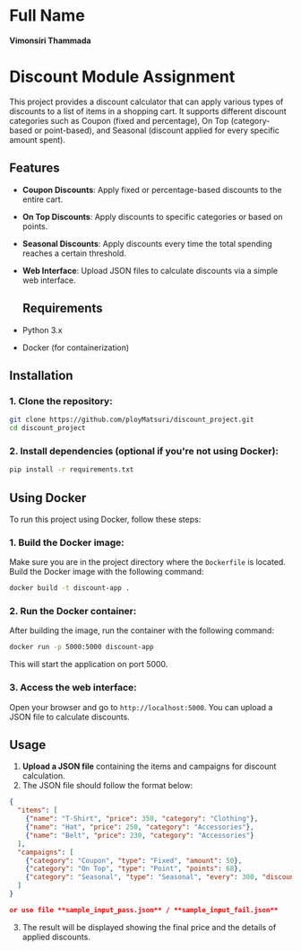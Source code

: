 # Full Name
**Vimonsiri Thammada**

# Discount Module Assignment

This project provides a discount calculator that can apply various types of discounts to a list of items in a shopping cart. It supports different discount categories such as Coupon (fixed and percentage), On Top (category-based or point-based), and Seasonal (discount applied for every specific amount spent).

## Features
- **Coupon Discounts**: Apply fixed or percentage-based discounts to the entire cart.
- **On Top Discounts**: Apply discounts to specific categories or based on points.
- **Seasonal Discounts**: Apply discounts every time the total spending reaches a certain threshold.
- **Web Interface**: Upload JSON files to calculate discounts via a simple web interface.

  ## Requirements
- Python 3.x
- Docker (for containerization)

## Installation

### 1. Clone the repository:
```bash
git clone https://github.com/ployMatsuri/discount_project.git
cd discount_project
```

### 2. Install dependencies (optional if you're not using Docker):
```bash
pip install -r requirements.txt
```

## Using Docker

To run this project using Docker, follow these steps:

### 1. Build the Docker image:
Make sure you are in the project directory where the `Dockerfile` is located. Build the Docker image with the following command:

```bash
docker build -t discount-app .
```

### 2. Run the Docker container:
After building the image, run the container with the following command:

```bash
docker run -p 5000:5000 discount-app
```

This will start the application on port 5000.

### 3. Access the web interface:
Open your browser and go to `http://localhost:5000`. You can upload a JSON file to calculate discounts.

## Usage

1. **Upload a JSON file** containing the items and campaigns for discount calculation.
2. The JSON file should follow the format below:

```json
{
  "items": [
    {"name": "T-Shirt", "price": 350, "category": "Clothing"},
    {"name": "Hat", "price": 250, "category": "Accessories"},
    {"name": "Belt", "price": 230, "category": "Accessories"}
  ],
  "campaigns": [
    {"category": "Coupon", "type": "Fixed", "amount": 50},
    {"category": "On Top", "type": "Point", "points": 68},
    {"category": "Seasonal", "type": "Seasonal", "every": 300, "discount": 40}
  ]
}

or use file **sample_input_pass.json** / **sample_input_fail.json**
```

3. The result will be displayed showing the final price and the details of applied discounts.  
